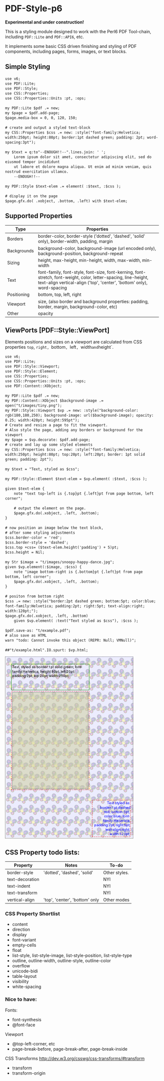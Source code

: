 PDF-Style-p6
============
__Experimental and under construction!__

This is a styling module designed to work with the Perl6 PDF Tool-chain, including  `PDF::Lite` and `PDF::API6`, etc.

It implements some basic CSS driven finishing and styling of PDF components, including pages, forms, images, or text blocks.

## Simple Styling

```
use v6;
use PDF::Lite;
use PDF::Style;
use CSS::Properties;
use CSS::Properties::Units :pt, :ops;

my PDF::Lite $pdf .= new;
my $page = $pdf.add-page;
$page.media-box = 0, 0, 120, 150;

# create and output a styled text-block
my CSS::Properties $css .= new: :style("font-family:Helvetica; width:250pt; height:80pt; border:1pt dashed green; padding: 2pt; word-spacing:3pt");

my $text = q:to"--ENOUGH!!--".lines.join: ' ';
    Lorem ipsum dolor sit amet, consectetur adipiscing elit, sed do eiusmod tempor incididunt
    ut labore et dolore magna aliqua. Ut enim ad minim veniam, quis nostrud exercitation ullamco.
    --ENOUGH!!--

my PDF::Style $text-elem .= element( :$text, :$css );

# display it on the page
$page.gfx.do( .xobject, .bottom, .left) with $text-elem;
```

## Supported Properties

Type | Properties
---  | ---
Borders | border-color, border-style ('dotted', 'dashed', 'solid' only),  border-width, padding, margin
Backgrounds | background-color, background-image (url encoded only), background-position, background-repeat
Sizing  | height, max-height, min-height, width, max-width, min-width
Text | font-family, font-style, font-size, font-kerning, font-stretch, font-weight, color, letter-spacing, line-height, text-align vertical-align ('top', 'center', 'bottom' only), word-spacing 
Positioning  | bottom, top, left, right
Viewport | size, (also border and background properties: padding, border, margin, background-color, etc)
Other | opacity

## ViewPorts [PDF::Style::ViewPort]

Elements positions and sizes on a viewport are calculated from CSS properties `top`, `right, `bottom`, `left`, `width` and `height`.

```
use v6;
use PDF::Lite;
use PDF::Style::Viewport;
use PDF::Style::Element;
use CSS::Properties;
use CSS::Properties::Units :pt, :ops;
use PDF::Content::XObject;

my PDF::Lite $pdf .= new;
my PDF::Content::XObject $background-image .= open("t/images/tiny.png");
my PDF::Style::Viewport $vp .= new: :style("background-color: rgb(180,180,250); background-image: url($background-image); opacity: 0.25; width:420pt; height:595pt");
# Create and resize a page to fit the viewport.
# Also style the page, adding any borders or background for the viewport
my $page = $vp.decorate: $pdf.add-page;
# create and lay up some styled elements
my CSS::Properties $css .= new: :style("font-family:Helvetica; width:250pt; height:80pt; top:20pt; left:20pt; border: 1pt solid green; padding: 2pt");

my $text = "Text, styled as $css";

my PDF::Style::Element $text-elem = $vp.element( :$text, :$css );

given $text-elem {
    note "text top-left is {.top}pt {.left}pt from page bottom, left corner";

    # output the element on the page.
    $page.gfx.do(.xobject, .left, .bottom);
}

# now position an image below the text block,
# after some styling adjustments
$css.border-color = 'red';
$css.border-style = 'dashed';
$css.top +css= ($text-elem.height('padding') + 5)pt;
$css.height = Nil;

my Str $image = "t/images/snoopy-happy-dance.jpg";
given $vp.element(:$image, :$css) {
    note "image bottom-right is {.bottom}pt {.left}pt from page bottom, left corner";
    $page.gfx.do(.xobject, .left, .bottom);
}

# positon from bottom right
$css .= new: :style("border:2pt dashed green; bottom:5pt; color:blue; font-family:Helvetica; padding:2pt; right:5pt; text-align:right; width:120pt;");
$page.gfx.do(.xobject, .left, .bottom)
    given $vp.element( :text("Text styled as $css"), :$css );

$pdf.save-as: "t/example.pdf";
# also save as HTML
warn "todo: Cannot invoke this object (REPR: Null; VMNull)";

##"t/example.html".IO.spurt: $vp.html;
```
![example.pdf](t/.previews/example-001.png)

## CSS Property todo lists:

Property|Notes|To-do
---|---|---
border-style|'dotted', 'dashed', 'solid'|Other styles.
text-decoration||NYI
text-indent||NYI
text-transform||NYI
vertical-align|'top', 'center', 'bottom' only|Other modes
  
### CSS Property Shortlist
- content
- direction
- display
- font-variant
- empty-cells
- float
- list-style, list-style-image, list-style-position, list-style-type
- outline, outline-width, outline-style, outline-color
- overflow
- unicode-bidi
- table-layout
- visibility
- white-spacing

### Nice to have:

Fonts:
- font-synthesis
- @font-face

Viewport
- @top-left-corner, etc
- page-break-before, page-break-after, page-break-inside

CSS Transforms http://dev.w3.org/csswg/css-transforms/#transform
- transform
- transform-origin

